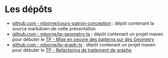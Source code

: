 # Les dépôts

* [github.com - mborne/cours-patron-conception](https://github.com/mborne/cours-patron-conception#les-patrons-de-conception) : dépôt contenant la source markdown de cette présentation
* [github.com - mborne/tp-geometry-ts](https://github.com/mborne/tp-geometry-ts) : dépôt contenant un projet maven pour débuter le [TP - Mise en oeuvre des patterns sur des Geometry](tp-geometry/index.md)
* [github.com - mborne/tp-graph-ts](https://github.com/mborne/tp-graph-ts) : dépôt contenant un projet maven pour débuter le [TP - Refactoring de traitement de graphe](tp-graph/index.md)

